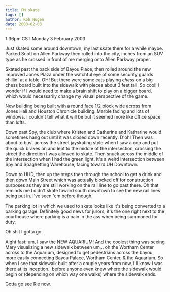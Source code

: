 ```yaml
---
title: PM skate
tags: []
author: Rob Nugen
date: 2003-02-03
---
```


<p class=date>1:36pm CST Monday 3 February 2003</p>

<p>Just skated some around downtown; my last skate there for a while
maybe.  Parked Scott on Allen Parkway then rolled into the city,
inches from an SUV type as he crossed in front of me merging onto
Allen Parkway proper.</p>

<p>Skated past the back side of Bayou Place, then rolled around the
new improved Jones Plaza under the watchful eye of some security
guards chillin' at a table.  OH!  But there were some cats playing
<em>chess</em> on a big chess board built into the sidewalk with
pieces about 3 feet tall.  So cool!  I wonder if I would need to make
a brain shift to play on a bigger board, which would necessarily
change my visual perspective of the game.</p>

<p>New building being built with a round face 1/2 block wide across
from Jones Hall and Houston Chronicle building.  Marble facing and
lots of windows.  I couldn't tell what it will be but it seemed more
like office space than lofts.</p>

<p>Down past Spy, the club where Kristen and Catherine and Katharine
would sometimes hang out until it was closed down recently.  D'oh!
Then was about to bust across the street jayskating style when I saw a
cop and put the quick brakes on and lept to the middle of the
intersection, crossing the street the direction I was allowed to
skate.  Then snuck across the middle of the intersection when I had
the green light.  It's a weird intersection between Spy and
Spaghetting Warehouse, facing toward UH Downtown.</p>

<p>Down to UHD, then up the steps then through the school to get a
drink and then down Main Street which was actually blocked off for
construction purposes as they are still working on the rail line to go
past there.  Oh that reminds me I didn't skate toward south downtown
to see the new rail lines being put in.  I've seen 'em before
though.</p>

<p>The parking lot in which we used to skate looks like it's being
converted to a parking garage.  Definitely good news for jurors; it's
the one right next to the courthouse where parking is a pain in the
ass when being summoned for duty.</p>

<p>Oh shit I gotta go.</p>

<p>Aight fast: um, I saw the NEW AQUARIUM!  And the coolest thing was
seeing Mary visualizing a new sidewalk between um,.. oh the Wortham
Center across to the Aquarium, designed to get pedestrians across the
bayou, more easily connecting Bayou Palace, Wortham Center, & the
Aquarium.  So when I see that sidewalk built after a couple years from
now, I'll know I was there at its inception.. before anyone even knew
where the sidewalk would begin or (depending on which way one walks)
where the sidewalk ends.</p>

<p>Gotta go see Rie now.</p>

